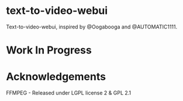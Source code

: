 # text-to-video-webui
Text-to-video-webui, inspired by @Oogabooga and @AUTOMATIC1111.

# Work In Progress

# Acknowledgements
FFMPEG - Released under LGPL license 2 & GPL 2.1
